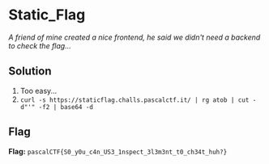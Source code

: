 # Static_Flag
*A friend of mine created a nice frontend, he said we didn't need a backend to check the flag...*

## Solution
1. Too easy...
2. `curl -s https://staticflag.challs.pascalctf.it/ | rg atob | cut -d"'" -f2 | base64 -d`


## Flag
**Flag:** `pascalCTF{S0_y0u_c4n_US3_1nspect_3l3m3nt_t0_ch34t_huh?}`
